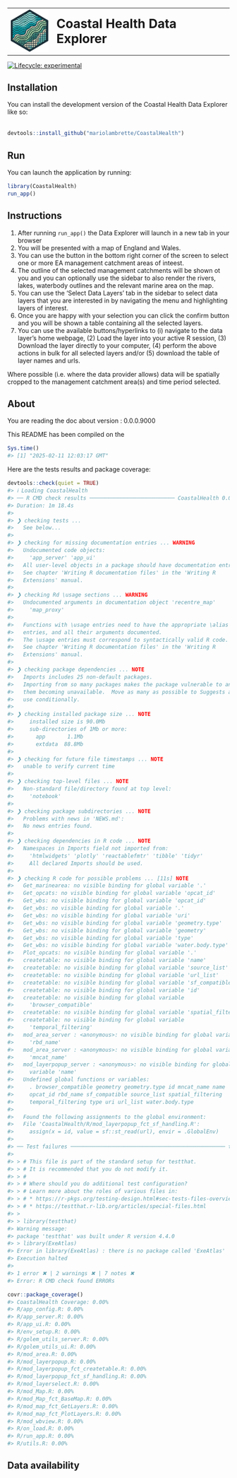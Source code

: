 
<!-- README.md is generated from README.Rmd. Please edit that file -->
<table style="border-collapse: collapse; border: none; border-color: transparent;">
<tr style="border: none; border-color: transparent;">
<td style="border: none; padding-right: 10px; vertical-align: middle;">
<img src="inst/app/www/logo.png" width="90"/>
</td>
<td style="border: none; vertical-align: middle; border-color: transparent;">
<h1 style="margin: 0;">
Coastal Health Data Explorer
</h1>
</td>
</tr>
</table>
<!-- badges: start -->

[![Lifecycle:
experimental](https://img.shields.io/badge/lifecycle-experimental-orange.svg)](https://lifecycle.r-lib.org/articles/stages.html#experimental)
<!-- badges: end -->

## Installation

You can install the development version of the Coastal Health Data
Explorer like so:

``` r

devtools::install_github("mariolambrette/CoastalHealth")
```

## Run

You can launch the application by running:

``` r
library(CoastalHealth)
run_app()
```

## Instructions

1.  After running `run_app()` the Data Explorer will launch in a new tab
    in your browser
2.  You will be presented with a map of England and Wales.
3.  You can use the button in the bottom right corner of the screen to
    select one or more EA management catchment areas of inteest.
4.  The outline of the selected management catchments will be shown ot
    you and you can optionally use the sidebar to also render the
    rivers, lakes, waterbody outlines and the relevant marine area on
    the map.
5.  You can use the ‘Select Data Layers’ tab in the sidebar to select
    data layers that you are interested in by navigating the menu and
    highlighting layers of interest.
6.  Once you are happy with your selection you can click the confirm
    button and you will be shown a table containing all the selected
    layers.
7.  You can use the available buttons/hyperlinks to (i) navigate to the
    data layer’s home webpage, (2) Load the layer into your active R
    session, (3) Download the layer directly to your computer, (4)
    perform the above actions in bulk for all selected layers and/or (5)
    download the table of layer names and urls.

Where possible (i.e. where the data provider allows) data will be
spatially cropped to the management catchment area(s) and time period
selected.

## About

You are reading the doc about version : 0.0.0.9000

This README has been compiled on the

``` r
Sys.time()
#> [1] "2025-02-11 12:03:17 GMT"
```

Here are the tests results and package coverage:

``` r
devtools::check(quiet = TRUE)
#> ℹ Loading CoastalHealth
#> ── R CMD check results ─────────────────────────── CoastalHealth 0.0.0.9000 ────
#> Duration: 1m 18.4s
#> 
#> ❯ checking tests ...
#>   See below...
#> 
#> ❯ checking for missing documentation entries ... WARNING
#>   Undocumented code objects:
#>     'app_server' 'app_ui'
#>   All user-level objects in a package should have documentation entries.
#>   See chapter 'Writing R documentation files' in the 'Writing R
#>   Extensions' manual.
#> 
#> ❯ checking Rd \usage sections ... WARNING
#>   Undocumented arguments in documentation object 'recentre_map'
#>     'map_proxy'
#>   
#>   Functions with \usage entries need to have the appropriate \alias
#>   entries, and all their arguments documented.
#>   The \usage entries must correspond to syntactically valid R code.
#>   See chapter 'Writing R documentation files' in the 'Writing R
#>   Extensions' manual.
#> 
#> ❯ checking package dependencies ... NOTE
#>   Imports includes 25 non-default packages.
#>   Importing from so many packages makes the package vulnerable to any of
#>   them becoming unavailable.  Move as many as possible to Suggests and
#>   use conditionally.
#> 
#> ❯ checking installed package size ... NOTE
#>     installed size is 90.0Mb
#>     sub-directories of 1Mb or more:
#>       app       1.1Mb
#>       extdata  88.8Mb
#> 
#> ❯ checking for future file timestamps ... NOTE
#>   unable to verify current time
#> 
#> ❯ checking top-level files ... NOTE
#>   Non-standard file/directory found at top level:
#>     'notebook'
#> 
#> ❯ checking package subdirectories ... NOTE
#>   Problems with news in 'NEWS.md':
#>   No news entries found.
#> 
#> ❯ checking dependencies in R code ... NOTE
#>   Namespaces in Imports field not imported from:
#>     'htmlwidgets' 'plotly' 'reactablefmtr' 'tibble' 'tidyr'
#>     All declared Imports should be used.
#> 
#> ❯ checking R code for possible problems ... [11s] NOTE
#>   Get_marinearea: no visible binding for global variable '.'
#>   Get_opcats: no visible binding for global variable 'opcat_id'
#>   Get_wbs: no visible binding for global variable 'opcat_id'
#>   Get_wbs: no visible binding for global variable '.'
#>   Get_wbs: no visible binding for global variable 'uri'
#>   Get_wbs: no visible binding for global variable 'geometry.type'
#>   Get_wbs: no visible binding for global variable 'geometry'
#>   Get_wbs: no visible binding for global variable 'type'
#>   Get_wbs: no visible binding for global variable 'water.body.type'
#>   Plot_opcats: no visible binding for global variable '.'
#>   createtable: no visible binding for global variable 'name'
#>   createtable: no visible binding for global variable 'source_list'
#>   createtable: no visible binding for global variable 'url_list'
#>   createtable: no visible binding for global variable 'sf_compatible'
#>   createtable: no visible binding for global variable 'id'
#>   createtable: no visible binding for global variable
#>     'browser_compatible'
#>   createtable: no visible binding for global variable 'spatial_filtering'
#>   createtable: no visible binding for global variable
#>     'temporal_filtering'
#>   mod_area_server : <anonymous>: no visible binding for global variable
#>     'rbd_name'
#>   mod_area_server : <anonymous>: no visible binding for global variable
#>     'mncat_name'
#>   mod_layerpopup_server : <anonymous>: no visible binding for global
#>     variable 'name'
#>   Undefined global functions or variables:
#>     . browser_compatible geometry geometry.type id mncat_name name
#>     opcat_id rbd_name sf_compatible source_list spatial_filtering
#>     temporal_filtering type uri url_list water.body.type
#>   
#>   Found the following assignments to the global environment:
#>   File 'CoastalHealth/R/mod_layerpopup_fct_sf_handling.R':
#>     assign(x = id, value = sf::st_read(url), envir = .GlobalEnv)
#> 
#> ── Test failures ───────────────────────────────────────────────── testthat ────
#> 
#> > # This file is part of the standard setup for testthat.
#> > # It is recommended that you do not modify it.
#> > #
#> > # Where should you do additional test configuration?
#> > # Learn more about the roles of various files in:
#> > # * https://r-pkgs.org/testing-design.html#sec-tests-files-overview
#> > # * https://testthat.r-lib.org/articles/special-files.html
#> > 
#> > library(testthat)
#> Warning message:
#> package 'testthat' was built under R version 4.4.0 
#> > library(ExeAtlas)
#> Error in library(ExeAtlas) : there is no package called 'ExeAtlas'
#> Execution halted
#> 
#> 1 error ✖ | 2 warnings ✖ | 7 notes ✖
#> Error: R CMD check found ERRORs
```

``` r
covr::package_coverage()
#> CoastalHealth Coverage: 0.00%
#> R/app_config.R: 0.00%
#> R/app_server.R: 0.00%
#> R/app_ui.R: 0.00%
#> R/env_setup.R: 0.00%
#> R/golem_utils_server.R: 0.00%
#> R/golem_utils_ui.R: 0.00%
#> R/mod_area.R: 0.00%
#> R/mod_layerpopup.R: 0.00%
#> R/mod_layerpopup_fct_createtable.R: 0.00%
#> R/mod_layerpopup_fct_sf_handling.R: 0.00%
#> R/mod_layerselect.R: 0.00%
#> R/mod_Map.R: 0.00%
#> R/mod_Map_fct_BaseMap.R: 0.00%
#> R/mod_map_fct_GetLayers.R: 0.00%
#> R/mod_map_fct_PlotLayers.R: 0.00%
#> R/mod_wbview.R: 0.00%
#> R/on_load.R: 0.00%
#> R/run_app.R: 0.00%
#> R/utils.R: 0.00%
```

## Data availability
